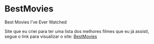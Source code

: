 # BestMovies
Best Movies I've Ever Watched

Site que eu criei para ter uma lista dos melhores filmes que eu já assisti, segue o link para visualizar o site: [BestMovies](https://gaimo.github.io/BestMovies/)
